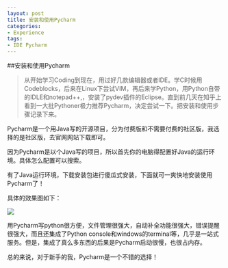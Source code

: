 ```yaml
---
layout: post
title: 安装和使用Pycharm
categories:
- Experience
tags:
- IDE Pycharm
---
```

##安装和使用Pycharm

>从开始学习Coding到现在，用过好几款编辑器或者IDE。学C时候用Codeblocks，后来在Linux下尝试VIM，再后来学Python，用Python自带的IDLE和notepad++,，安装了pydev插件的Eclipse。直到前几天在知乎上看到一大批Pythoner极力推荐Pycharm，决定尝试一下。把安装和使用步骤记录下来。

Pycharm是一个用Java写的开源项目，分为付费版和不需要付费的社区版，我选择的是社区版，去官网网站下载即可。

因为Pycharm是以个Java写的项目，所以首先你的电脑得配置好Java的运行环境。具体怎么配置可以搜索。

有了Java运行环境，下载安装包进行傻瓜式安装，下面就可一爽快地安装使用Pycharm了！

具体的效果图如下：

![](http://7rfk7p.com1.z0.glb.clouddn.com/pycharm.jpg)

用Pycharm写python很方便，文件管理很强大，自动补全功能很强大，错误提醒很强大，而且还集成了Python console和windows的terminal等，几乎是一站式服务。但是，集成了真么多东西的后果是Pycharm启动很慢，也很占内存。

总的来说，对于新手的我，Pycharm是一个不错的选择！




